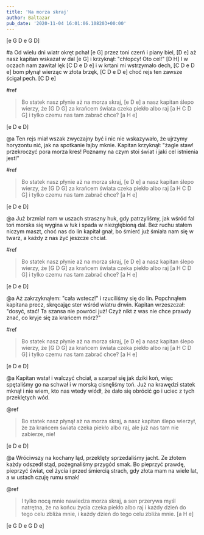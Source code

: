 ```yaml
---
title: 'Na morza skraj'
author: Baltazar
pub_date: '2020-11-04 16:01:06.108203+00:00'
---
```


[e G D e G D]

#a
Od wielu dni wiatr okręt pchał [e G]
przez toni czerń i piany biel, [D e]
aż nasz kapitan wskazał w dal [e G]
i krzyknął: "chłopcy! Oto cel!" [D H]
I w oczach nam zawitał lęk [C D e D e]
i w krtani mi wstrzymało dech, [C D e D e]
bom płynął wierząc w złota brzęk, [C D e D e]
choć rejs ten zawsze ścigał pech. [C D e]

#ref
>Bo statek nasz płynie aż na morza skraj, [e D e]
>a nasz kapitan ślepo wierzy, że [G D G]
>za krańcem świata czeka piekło albo raj [a H C D G]
>i tylko czemu nas tam zabrać chce? [a H e]

[e D e D]

@a
Ten rejs miał wszak zwyczajny być
i nic nie wskazywało, że
ujrzymy horyzontu nić,
jak na spotkanie łajby mknie.
Kapitan krzyknął: "żagle staw!
przekroczyć pora morza kres!
Poznamy na czym stoi świat
i jaki cel istnienia jest!"

#ref
>Bo statek nasz płynie aż na morza skraj, [e D e]
>a nasz kapitan ślepo wierzy, że [G D G]
>za krańcem świata czeka piekło albo raj [a H C D G]
>i tylko czemu nas tam zabrać chce? [a H e]

[e D e D]

@a
Już brzmiał nam w uszach straszny huk,
gdy patrzyliśmy, jak wśród fal
toń morska się wygina w łuk
i spada w niezgłębioną dal.
Bez ruchu stałem niczym maszt,
choć nas do lin kapitał gnał,
bo śmierć już śmiała nam się w twarz,
a każdy z nas żyć jeszcze chciał.

#ref
>Bo statek nasz płynie aż na morza skraj, [e D e]
>a nasz kapitan ślepo wierzy, że [G D G]
>za krańcem świata czeka piekło albo raj [a H C D G]
>i tylko czemu nas tam zabrać chce? [a H e]

[e D e D]

@a
Aż zakrzyknąłem: "cała wstecz!"
i rzuciliśmy się do lin.
Popchnąłem kapitana precz,
skręcając ster wśród wiatru drwin.
Kapitan wrzeszczał: "dosyć, stać!
Ta szansa nie powróci już!
Czyż nikt z was nie chce prawdy znać,
co kryje się za krańcem mórz?"

#ref
>Bo statek nasz płynie aż na morza skraj, [e D e]
>a nasz kapitan ślepo wierzy, że [G D G]
>za krańcem świata czeka piekło albo raj [a H C D G]
>i tylko czemu nas tam zabrać chce? [a H e]

[e D e D]

@a
Kapitan wstał i walczyć chciał,
a szarpał się jak dziki koń,
więc spętaliśmy go na schwał
i w morską cisnęliśmy toń.
Już na krawędzi statek mknął
i nie wiem, kto nas wtedy wiódł,
że dało się obrócić go
i uciec z tych przeklętych wód.

@ref
>Bo statek nasz płynął aż na morza skraj,
>a nasz kapitan ślepo wierzył, że
>za krańcem świata czeka piekło albo raj,
>ale już nas tam nie zabierze, nie!

[e D e D]

@a
Wróciwszy na kochany ląd,
przeklęty sprzedaliśmy jacht.
Ze złotem każdy odszedł stąd,
pożegnaliśmy przygód smak.
Bo pieprzyć prawdę, pieprzyć świat,
cel życia i przed śmiercią strach,
gdy złota mam na wiele lat,
a w ustach czuję rumu smak!

@ref
>I tylko nocą mnie nawiedza morza skraj,
>a sen przerywa myśl natrętna, że
>na końcu życia czeka piekło albo raj
>i każdy dzień do tego celu zbliża mnie,
>i każdy dzień do tego celu zbliża mnie. [a H e]

[e G D e G D e]